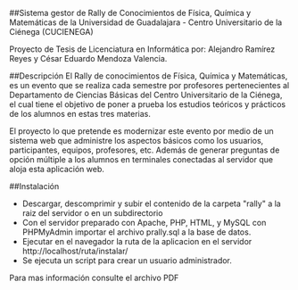##Sistema gestor de Rally de Conocimientos de Física, Química y Matemáticas de la Universidad de Guadalajara - Centro Universitario de la Ciénega (CUCIENEGA)  

Proyecto de Tesis de Licenciatura en Informática por: 
Alejandro Ramírez Reyes y César Eduardo Mendoza Valencia.

##Descripción
El Rally de conocimientos de Física, Química y Matemáticas, es un evento que se realiza cada semestre por profesores pertenecientes al Departamento de Ciencias
Básicas del Centro Universitario de la Ciénega, el cual tiene el objetivo de poner a prueba los estudios teóricos y prácticos de los alumnos en estas tres materias.

El proyecto lo que pretende es modernizar este evento por medio de un sistema web que administre los aspectos básicos como los usuarios, participantes, equipos, profesores, etc. Además de generar preguntas de opción múltiple a los alumnos en terminales conectadas al servidor que aloja esta aplicación web. 

##Instalación 
* Descargar, descomprimir y subir el contenido de la carpeta "rally" a la raiz del servidor o en un subdirectorio
* Con el servidor preparado con Apache, PHP, HTML, y MySQL con PHPMyAdmin importar el archivo prally.sql a la base de datos.
* Ejecutar en el navegador la ruta de la aplicacion en el servidor http://localhost/ruta/instalar/
* Se ejecuta un script para crear un usuario administrador.

Para mas información consulte el archivo PDF
